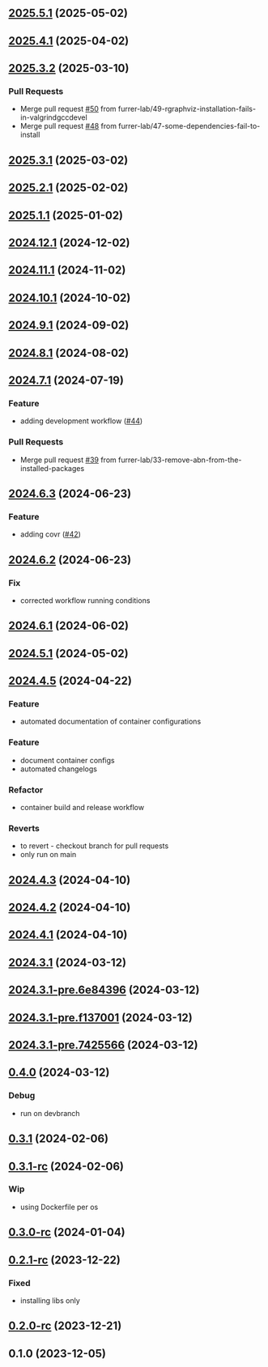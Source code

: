 
<a name="2025.5.1"></a>
## [2025.5.1](https://github.com/furrer-lab/r-containers/compare/2025.4.1...2025.5.1) (2025-05-02)


<a name="2025.4.1"></a>
## [2025.4.1](https://github.com/furrer-lab/r-containers/compare/2025.3.2...2025.4.1) (2025-04-02)


<a name="2025.3.2"></a>
## [2025.3.2](https://github.com/furrer-lab/r-containers/compare/2025.3.1...2025.3.2) (2025-03-10)

### Pull Requests

* Merge pull request [#50](https://github.com/furrer-lab/r-containers/issues/50) from furrer-lab/49-rgraphviz-installation-fails-in-valgrindgccdevel
* Merge pull request [#48](https://github.com/furrer-lab/r-containers/issues/48) from furrer-lab/47-some-dependencies-fail-to-install


<a name="2025.3.1"></a>
## [2025.3.1](https://github.com/furrer-lab/r-containers/compare/2025.2.1...2025.3.1) (2025-03-02)


<a name="2025.2.1"></a>
## [2025.2.1](https://github.com/furrer-lab/r-containers/compare/2025.1.1...2025.2.1) (2025-02-02)


<a name="2025.1.1"></a>
## [2025.1.1](https://github.com/furrer-lab/r-containers/compare/2024.12.1...2025.1.1) (2025-01-02)


<a name="2024.12.1"></a>
## [2024.12.1](https://github.com/furrer-lab/r-containers/compare/2024.11.1...2024.12.1) (2024-12-02)


<a name="2024.11.1"></a>
## [2024.11.1](https://github.com/furrer-lab/r-containers/compare/2024.10.1...2024.11.1) (2024-11-02)


<a name="2024.10.1"></a>
## [2024.10.1](https://github.com/furrer-lab/r-containers/compare/2024.9.1...2024.10.1) (2024-10-02)


<a name="2024.9.1"></a>
## [2024.9.1](https://github.com/furrer-lab/r-containers/compare/2024.8.1...2024.9.1) (2024-09-02)


<a name="2024.8.1"></a>
## [2024.8.1](https://github.com/furrer-lab/r-containers/compare/2024.7.1...2024.8.1) (2024-08-02)


<a name="2024.7.1"></a>
## [2024.7.1](https://github.com/furrer-lab/r-containers/compare/2024.6.3...2024.7.1) (2024-07-19)

### Feature

* adding development workflow ([#44](https://github.com/furrer-lab/r-containers/issues/44))

### Pull Requests

* Merge pull request [#39](https://github.com/furrer-lab/r-containers/issues/39) from furrer-lab/33-remove-abn-from-the-installed-packages


<a name="2024.6.3"></a>
## [2024.6.3](https://github.com/furrer-lab/r-containers/compare/2024.6.2...2024.6.3) (2024-06-23)

### Feature

* adding covr ([#42](https://github.com/furrer-lab/r-containers/issues/42))


<a name="2024.6.2"></a>
## [2024.6.2](https://github.com/furrer-lab/r-containers/compare/2024.6.1...2024.6.2) (2024-06-23)

### Fix

* corrected workflow running conditions


<a name="2024.6.1"></a>
## [2024.6.1](https://github.com/furrer-lab/r-containers/compare/2024.5.1...2024.6.1) (2024-06-02)


<a name="2024.5.1"></a>
## [2024.5.1](https://github.com/furrer-lab/r-containers/compare/2024.4.5...2024.5.1) (2024-05-02)


<a name="2024.4.5"></a>
## [2024.4.5](https://github.com/furrer-lab/r-containers/compare/2024.4.3...2024.4.5) (2024-04-22)

### Feature

* automated documentation of container configurations

### Feature

* document container configs
* automated changelogs

### Refactor

* container build and release workflow

### Reverts

* to revert - checkout branch for pull requests
* only run on main


<a name="2024.4.3"></a>
## [2024.4.3](https://github.com/furrer-lab/r-containers/compare/2024.4.2...2024.4.3) (2024-04-10)


<a name="2024.4.2"></a>
## [2024.4.2](https://github.com/furrer-lab/r-containers/compare/2024.4.1...2024.4.2) (2024-04-10)


<a name="2024.4.1"></a>
## [2024.4.1](https://github.com/furrer-lab/r-containers/compare/2024.3.1...2024.4.1) (2024-04-10)


<a name="2024.3.1"></a>
## [2024.3.1](https://github.com/furrer-lab/r-containers/compare/2024.3.1-pre.6e84396...2024.3.1) (2024-03-12)


<a name="2024.3.1-pre.6e84396"></a>
## [2024.3.1-pre.6e84396](https://github.com/furrer-lab/r-containers/compare/2024.3.1-pre.f137001...2024.3.1-pre.6e84396) (2024-03-12)


<a name="2024.3.1-pre.f137001"></a>
## [2024.3.1-pre.f137001](https://github.com/furrer-lab/r-containers/compare/2024.3.1-pre.7425566...2024.3.1-pre.f137001) (2024-03-12)


<a name="2024.3.1-pre.7425566"></a>
## [2024.3.1-pre.7425566](https://github.com/furrer-lab/r-containers/compare/0.4.0...2024.3.1-pre.7425566) (2024-03-12)


<a name="0.4.0"></a>
## [0.4.0](https://github.com/furrer-lab/r-containers/compare/0.3.1...0.4.0) (2024-03-12)

### Debug

* run on devbranch


<a name="0.3.1"></a>
## [0.3.1](https://github.com/furrer-lab/r-containers/compare/0.3.1-rc...0.3.1) (2024-02-06)


<a name="0.3.1-rc"></a>
## [0.3.1-rc](https://github.com/furrer-lab/r-containers/compare/0.3.0-rc...0.3.1-rc) (2024-02-06)

### Wip

* using Dockerfile per os


<a name="0.3.0-rc"></a>
## [0.3.0-rc](https://github.com/furrer-lab/r-containers/compare/0.2.1-rc...0.3.0-rc) (2024-01-04)


<a name="0.2.1-rc"></a>
## [0.2.1-rc](https://github.com/furrer-lab/r-containers/compare/0.2.0-rc...0.2.1-rc) (2023-12-22)

### Fixed

* installing libs only


<a name="0.2.0-rc"></a>
## [0.2.0-rc](https://github.com/furrer-lab/r-containers/compare/0.1.0...0.2.0-rc) (2023-12-21)


<a name="0.1.0"></a>
## 0.1.0 (2023-12-05)

